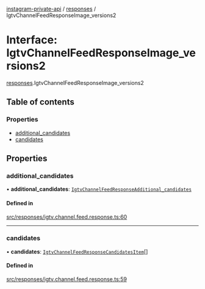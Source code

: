 [instagram-private-api](../../README.md) / [responses](../../modules/responses.md) / IgtvChannelFeedResponseImage_versions2

# Interface: IgtvChannelFeedResponseImage\_versions2

[responses](../../modules/responses.md).IgtvChannelFeedResponseImage_versions2

## Table of contents

### Properties

- [additional\_candidates](IgtvChannelFeedResponseImage_versions2.md#additional_candidates)
- [candidates](IgtvChannelFeedResponseImage_versions2.md#candidates)

## Properties

### additional\_candidates

• **additional\_candidates**: [`IgtvChannelFeedResponseAdditional_candidates`](IgtvChannelFeedResponseAdditional_candidates.md)

#### Defined in

[src/responses/igtv.channel.feed.response.ts:60](https://github.com/Nerixyz/instagram-private-api/blob/b3351b9/src/responses/igtv.channel.feed.response.ts#L60)

___

### candidates

• **candidates**: [`IgtvChannelFeedResponseCandidatesItem`](IgtvChannelFeedResponseCandidatesItem.md)[]

#### Defined in

[src/responses/igtv.channel.feed.response.ts:59](https://github.com/Nerixyz/instagram-private-api/blob/b3351b9/src/responses/igtv.channel.feed.response.ts#L59)
